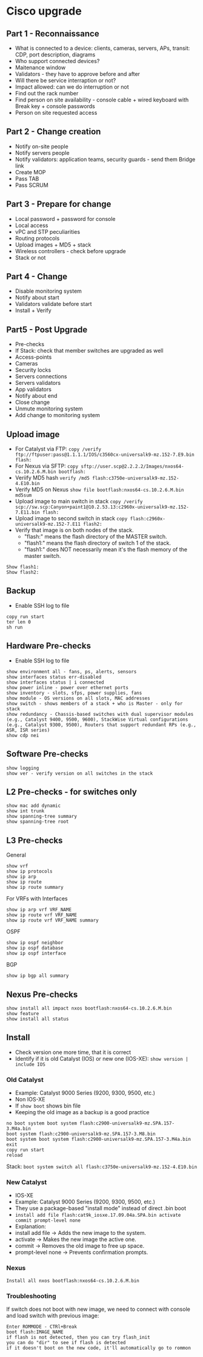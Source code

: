 # Cisco upgrade

## Part 1 - Reconnaissance

- What is connected to a device: clients, cameras, servers, APs, transit: CDP, port description, diagrams
- Who support connected devices?
- Maitenance window
- Validators - they have to approve before and after
- Will there be service interraption or not?
- Impact allowed: can we do interruption or not
- Find out the rack number
- Find person on site availability - console cable + wired keyboard with Break key + console passwords
- Person on site requested access

## Part 2 - Change creation

- Notify on-site people
- Notify servers people
- Notify validators: application teams, security guards - send them Bridge link
- Create MOP
- Pass TAB
- Pass SCRUM

## Part 3 - Prepare for change

- Local password + password for console
- Local access
- vPC and STP peculiarities
- Routing protocols
- Upload images + MD5 + stack
- Wireless controllers - check before upgrade
- Stack or not

## Part 4 - Change

- Disable monitoring system
- Notify about start
- Validators validate before start
- Install + Verify

## Part5 - Post Upgrade

- Pre-checks
- If Stack: check that member switches are upgraded as well
- Access-points
- Cameras
- Security locks
- Servers connections
- Servers validators
- App validators
- Notify about end
- Close change
- Unmute monitoring system
- Add change to monitoring system

## Upload image

- For Catalyst via FTP: `copy /verify ftp://ftpuser:pass@1.1.1.1/IOS/c3560cx-universalk9-mz.152-7.E9.bin flash:`
- For Nexus via SFTP: `copy sftp://user.scp@2.2.2.2/Images/nxos64-cs.10.2.6.M.bin bootflash:`
- Veriify MD5 hash `verify /md5 flash:c3750e-universalk9-mz.152-4.E10.bin`
- Verify MD5 on Nexus `show file bootflash:nxos64-cs.10.2.6.M.bin md5sum`
- Upload image to main switch in stack `copy /verify scp://sw.scp:Canyon+paint1@10.2.53.13:c2960x-universalk9-mz.152-7.E11.bin flash:`
- Upload image to second switch in stack `copy flash:c2960x-universalk9-mz.152-7.E11 flash2:`
- Verify that image is on both nodes of the stack.
    - "flash:" means the flash directory of the MASTER switch.
    - "flash1:" means the flash directory of switch 1 of the stack.
    - "flash1:" does NOT necessarily mean it's the flash memory of the master switch.
```
Show flash1:
Show flash2:
```

## Backup

- Enable SSH log to file

```
copy run start
ter len 0
sh run
```

## Hardware Pre-checks

- Enable SSH log to file

```
show environment all - fans, ps, alerts, sensors
show interfaces status err-disabled
show interfaces status | i connected
show power inline - power over ethernet ports
show inventory - slots, sfps, power supplies, fans
show module - OS versions on all slots, MAC addresses 
show switch - shows members of a stack + who is Master - only for stack
show redundancy - Chassis-based switches with dual supervisor modules (e.g., Catalyst 9400, 9500, 9600), StackWise Virtual configurations (e.g., Catalyst 9300, 9500), Routers that support redundant RPs (e.g., ASR, ISR series)
show cdp nei
```

## Software Pre-checks

```
show logging
show ver - verify version on all switches in the stack
```

## L2 Pre-checks - for switches only

```
show mac add dynamic
show int trunk
show spanning-tree summary
show spanning-tree root
```

## L3 Pre-checks

General

```
show vrf
show ip protocols
show ip arp
show ip route
show ip route summary
```

For VRFs with Interfaces

```
show ip arp vrf VRF_NAME
show ip route vrf VRF_NAME
show ip route vrf VRF_NAME summary
```

OSPF 

```
show ip ospf neighbor
show ip ospf database
show ip ospf interface
```

BGP

```
show ip bgp all summary
```

## Nexus Pre-checks

```
show install all impact nxos bootflash:nxos64-cs.10.2.6.M.bin
show feature
show install all status
```

## Install

- Check version one more time, that it is correct
- Identify if it is old Catalyst (IOS) or new one (IOS-XE): `show version | include IOS`

### Old Catalyst

- Example: Catalyst 9000 Series (9200, 9300, 9500, etc.)
- Non IOS-XE
- If `show boot` shows bin file
- Keeping the old image as a backup is a good practice

```
no boot system boot system flash:c2900-universalk9-mz.SPA.157-3.M4a.bin
boot system flash:c2900-universalk9-mz.SPA.157-3.M8.bin
boot system boot system flash:c2900-universalk9-mz.SPA.157-3.M4a.bin
exit
copy run start
reload
```

Stack: `boot system switch all flash:c3750e-universalk9-mz.152-4.E10.bin`

### New Catalyst

- IOS-XE
- Example: Catalyst 9000 Series (9200, 9300, 9500, etc.)
- They use a package-based "install mode" instead of direct .bin boot
- `install add file flash:cat9k_iosxe.17.09.04a.SPA.bin activate commit prompt-level none`
- Explanation:
- install add file → Adds the new image to the system.
- activate → Makes the new image the active one.
- commit → Removes the old image to free up space.
- prompt-level none → Prevents confirmation prompts.

### Nexus

```
Install all nxos bootflash:nxos64-cs.10.2.6.M.bin
```

### Troubleshooting

If switch does not boot with new image, we need to connect with console and load switch with previous image:

```
Enter ROMMODE - CTRl+Break
boot flash:IMAGE_NAME
if flash is not detected, then you can try flash_init
you can do "dir" to see if flash is detected
if it doesn't boot on the new code, it'll automatically go to rommon
```

